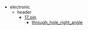 * electronic
  * header
    * [17_pin](electronic/header/17_pin)
      * [through_hole_right_angle](electronic/header/17_pin/through_hole_right_angle)
